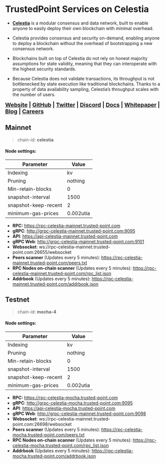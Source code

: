 # TrustedPoint Services on Celestia

* **[Celestia](https://celestia.org/)** is a modular consensus and data network, built to enable anyone to easily deploy their own blockchain with minimal overhead.

* Celestia provides consensus and security on-demand, enabling anyone to deploy a blockchain without the overhead of bootstrapping a new consensus network.

* Blockchains built on top of Celestia do not rely on honest majority assumptions for state validity, meaning that they can interoperate with the highest security standards.

* Because Celestia does not validate transactions, its throughput is not bottlenecked by state execution like traditional blockchains. Thanks to a property of data availability sampling, Celestia’s throughput scales with the number of users. 

<font size = 4>**[Website](https://celestia.org/) | [GitHub](https://github.com/celestiaorg/docs) | [Twitter](https://twitter.com/CelestiaOrg) | [Discord](https://discord.gg/5FVvx3WGfa) | [Docs](https://docs.celestia.org/) | [Whitepaper](https://celestia.org/resources/#whitepapers) | [Blog](https://blog.celestia.org/) | [Careers](https://celestia.org/careers/)**</font>

## Mainnet
> chain-id: **celestia**
#### Node settings:
| Parameter | Value |
|---------------------------|-------------------------------------|
| Indexing | kv |
| Pruning | nothing |
| Min-retain-blocks | 0 |
| snapshot-interval | 1500 |
| snapshot-keep-recent | 2 |
| minimum-gas-prices | 0.002utia |
- **RPC:** https://rpc-celestia-mainnet.trusted-point.com
- **gRPC**: http://grpc-celestia-mainnet.trusted-point.com:9095
- **API**: https://api-celestia-mainnet.trusted-point.com
- **gRPC Web**: http://grpc-celestia-mainnet.trusted-point.com:9101
- **Websocket**: ws://rpc-celestia-mainnet.trusted-point.com:26655/websocket
- **Peers scanner** (Updates every 5 minutes): https://rpc-celestia-mainnet.trusted-point.com/peers.txt
- **RPC Nodes on-chain scanner** (Updates every 5 minutes): https://rpc-celestia-mainnet.trusted-point.com/rpc_list.json
- **Addrbook** (Updates every 5 minutes): https://rpc-celestia-mainnet.trusted-point.com/addrbook.json

## Testnet
> chain-id: **mocha-4**
#### Node settings:
| Parameter | Value |
|---------------------------|-------------------------------------|
| Indexing | kv |
| Pruning | nothing |
| Min-retain-blocks | 0 |
| snapshot-interval | 1500 |
| snapshot-keep-recent | 2 |
| minimum-gas-prices | 0.002utia |

- **RPC:** https://rpc-celestia-mocha.trusted-point.com
- **gRPC**: http://grpc-celestia-mocha.trusted-point.com:9095
- **API**: https://api-celestia-mocha.trusted-point.com
- **gRPC Web**: http://grpc-celestia-mainnet.trusted-point.com:9098
- **Websocket**: ws://rpc-celestia-mainnet.trusted-point.com:26698/websocket
- **Peers scanner** (Updates every 5 minutes): https://rpc-celestia-mocha.trusted-point.com/peers.txt
- **RPC Nodes on-chain scanner** (Updates every 5 minutes): https://rpc-celestia-mocha.trusted-point.com/rpc_list.json
- **Addrbook** (Updates every 5 minutes): https://rpc-celestia-mocha.trusted-point.com/addrbook.json
